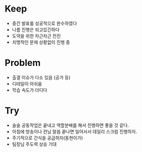 # Keep

- 중간 발표를 성공적으로 완수하였다
- 나름 진행은 되고있긴하다
- 도약을 위한 차근차근 전진
- 치명적인 문제 상황없이 진행 중

# Problem

- 출결 이슈가 다소 있음 (공가 등)
- 디테일이 아쉬움
- 학습 속도가 더디다

# Try

- 슬슬 공동작업은 끝내고 역할분배를 해서 진행하면 좋을 것 같다.
- 아침에 방송이나 컨님 말씀 끝나면 일어서서 데일리 스크럼 진행하자.
- 주기적으로 간식을 공급하자(동현이가)
- 팀장님 주도력 상승 기대
